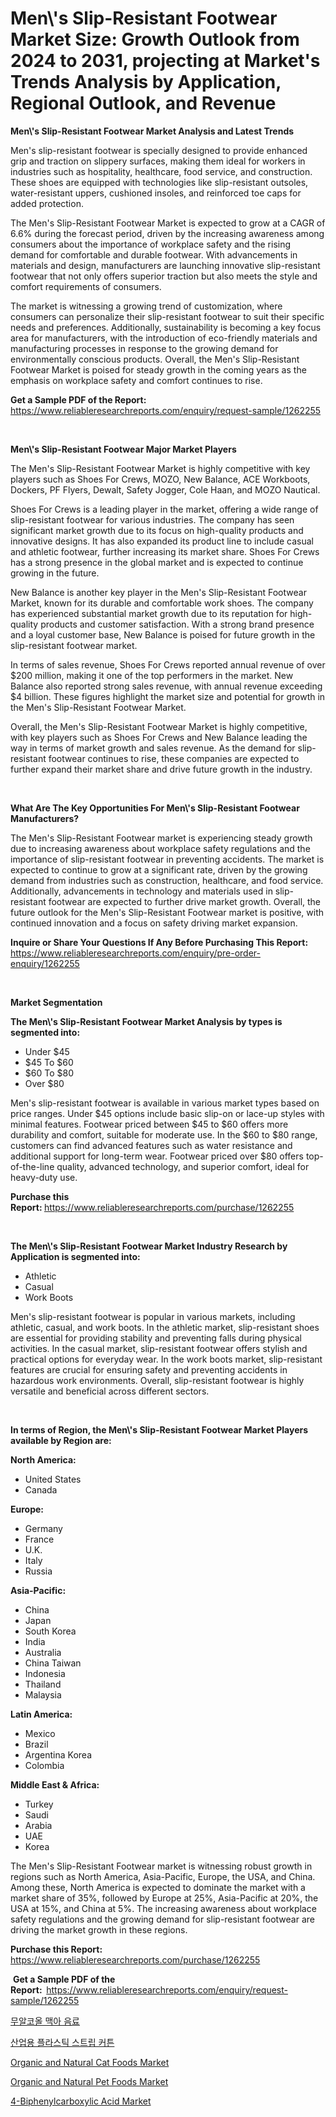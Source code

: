<p><h1>Men\'s Slip-Resistant Footwear Market Size: Growth Outlook from 2024 to 2031, projecting at Market's Trends Analysis by Application, Regional Outlook, and Revenue</h1></p><p><strong>Men\'s Slip-Resistant Footwear Market Analysis and Latest Trends</strong></p>
<p><p>Men's slip-resistant footwear is specially designed to provide enhanced grip and traction on slippery surfaces, making them ideal for workers in industries such as hospitality, healthcare, food service, and construction. These shoes are equipped with technologies like slip-resistant outsoles, water-resistant uppers, cushioned insoles, and reinforced toe caps for added protection.</p><p>The Men's Slip-Resistant Footwear Market is expected to grow at a CAGR of 6.6% during the forecast period, driven by the increasing awareness among consumers about the importance of workplace safety and the rising demand for comfortable and durable footwear. With advancements in materials and design, manufacturers are launching innovative slip-resistant footwear that not only offers superior traction but also meets the style and comfort requirements of consumers.</p><p>The market is witnessing a growing trend of customization, where consumers can personalize their slip-resistant footwear to suit their specific needs and preferences. Additionally, sustainability is becoming a key focus area for manufacturers, with the introduction of eco-friendly materials and manufacturing processes in response to the growing demand for environmentally conscious products. Overall, the Men's Slip-Resistant Footwear Market is poised for steady growth in the coming years as the emphasis on workplace safety and comfort continues to rise.</p></p>
<p><strong>Get a Sample PDF of the Report:&nbsp;</strong> <a href="https://www.reliableresearchreports.com/enquiry/request-sample/1262255">https://www.reliableresearchreports.com/enquiry/request-sample/1262255</a></p>
<p>&nbsp;</p>
<p><strong>Men\'s Slip-Resistant Footwear Major Market Players</strong></p>
<p><p>The Men's Slip-Resistant Footwear Market is highly competitive with key players such as Shoes For Crews, MOZO, New Balance, ACE Workboots, Dockers, PF Flyers, Dewalt, Safety Jogger, Cole Haan, and MOZO Nautical. </p><p>Shoes For Crews is a leading player in the market, offering a wide range of slip-resistant footwear for various industries. The company has seen significant market growth due to its focus on high-quality products and innovative designs. It has also expanded its product line to include casual and athletic footwear, further increasing its market share. Shoes For Crews has a strong presence in the global market and is expected to continue growing in the future.</p><p>New Balance is another key player in the Men's Slip-Resistant Footwear Market, known for its durable and comfortable work shoes. The company has experienced substantial market growth due to its reputation for high-quality products and customer satisfaction. With a strong brand presence and a loyal customer base, New Balance is poised for future growth in the slip-resistant footwear market.</p><p>In terms of sales revenue, Shoes For Crews reported annual revenue of over $200 million, making it one of the top performers in the market. New Balance also reported strong sales revenue, with annual revenue exceeding $4 billion. These figures highlight the market size and potential for growth in the Men's Slip-Resistant Footwear Market.</p><p>Overall, the Men's Slip-Resistant Footwear Market is highly competitive, with key players such as Shoes For Crews and New Balance leading the way in terms of market growth and sales revenue. As the demand for slip-resistant footwear continues to rise, these companies are expected to further expand their market share and drive future growth in the industry.</p></p>
<p>&nbsp;</p>
<p><strong>What Are The Key Opportunities For Men\'s Slip-Resistant Footwear Manufacturers?</strong></p>
<p><p>The Men's Slip-Resistant Footwear market is experiencing steady growth due to increasing awareness about workplace safety regulations and the importance of slip-resistant footwear in preventing accidents. The market is expected to continue to grow at a significant rate, driven by the growing demand from industries such as construction, healthcare, and food service. Additionally, advancements in technology and materials used in slip-resistant footwear are expected to further drive market growth. Overall, the future outlook for the Men's Slip-Resistant Footwear market is positive, with continued innovation and a focus on safety driving market expansion.</p></p>
<p><strong>Inquire or Share Your Questions If Any Before Purchasing This Report:</strong> <a href="https://www.reliableresearchreports.com/enquiry/pre-order-enquiry/1262255">https://www.reliableresearchreports.com/enquiry/pre-order-enquiry/1262255</a></p>
<p>&nbsp;</p>
<p><strong>Market Segmentation</strong></p>
<p><strong>The Men\'s Slip-Resistant Footwear Market Analysis by types is segmented into:</strong></p>
<p><ul><li>Under $45</li><li>$45 To $60</li><li>$60 To $80</li><li>Over $80</li></ul></p>
<p><p>Men's slip-resistant footwear is available in various market types based on price ranges. Under $45 options include basic slip-on or lace-up styles with minimal features. Footwear priced between $45 to $60 offers more durability and comfort, suitable for moderate use. In the $60 to $80 range, customers can find advanced features such as water resistance and additional support for long-term wear. Footwear priced over $80 offers top-of-the-line quality, advanced technology, and superior comfort, ideal for heavy-duty use.</p></p>
<p><strong>Purchase this Report:&nbsp;</strong><a href="https://www.reliableresearchreports.com/purchase/1262255">https://www.reliableresearchreports.com/purchase/1262255</a></p>
<p>&nbsp;</p>
<p><strong>The Men\'s Slip-Resistant Footwear Market Industry Research by Application is segmented into:</strong></p>
<p><ul><li>Athletic</li><li>Casual</li><li>Work Boots</li></ul></p>
<p><p>Men's slip-resistant footwear is popular in various markets, including athletic, casual, and work boots. In the athletic market, slip-resistant shoes are essential for providing stability and preventing falls during physical activities. In the casual market, slip-resistant footwear offers stylish and practical options for everyday wear. In the work boots market, slip-resistant features are crucial for ensuring safety and preventing accidents in hazardous work environments. Overall, slip-resistant footwear is highly versatile and beneficial across different sectors.</p></p>
<p>&nbsp;</p>
<p><strong>In terms of Region, the Men\'s Slip-Resistant Footwear Market Players available by Region are:</strong></p>
<p>
    <p> <strong> North America: </strong>
        <ul>
            <li>United States</li>
            <li>Canada</li>
        </ul>
        </p> 
    <p> <strong> Europe: </strong>
        <ul>
            <li>Germany</li>
            <li>France</li>
            <li>U.K.</li>
            <li>Italy</li>
            <li>Russia</li>
        </ul>
        </p> 
    <p> <strong> Asia-Pacific: </strong>
        <ul>
            <li>China</li>
            <li>Japan</li>
            <li>South Korea</li>
            <li>India</li>
            <li>Australia</li>
            <li>China Taiwan</li>
            <li>Indonesia</li>
            <li>Thailand</li>
            <li>Malaysia</li>
        </ul>
        </p> 
    <p> <strong> Latin America: </strong>
        <ul>
            <li>Mexico</li>
            <li>Brazil</li>
            <li>Argentina Korea</li>
            <li>Colombia</li>
        </ul>
        </p> 
    <p> <strong> Middle East & Africa: </strong>
        <ul>
            <li>Turkey</li>
            <li>Saudi</li>
            <li>Arabia</li>
            <li>UAE</li>
            <li>Korea</li>
        </ul>
    </p>
    </p>
<p><p>The Men's Slip-Resistant Footwear market is witnessing robust growth in regions such as North America, Asia-Pacific, Europe, the USA, and China. Among these, North America is expected to dominate the market with a market share of 35%, followed by Europe at 25%, Asia-Pacific at 20%, the USA at 15%, and China at 5%. The increasing awareness about workplace safety regulations and the growing demand for slip-resistant footwear are driving the market growth in these regions.</p></p>
<p><strong>Purchase this Report: </strong><a href="https://www.reliableresearchreports.com/purchase/1262255">https://www.reliableresearchreports.com/purchase/1262255</a></p>
<p>&nbsp;<strong>Get a Sample PDF of the Report:&nbsp;&nbsp;</strong><a href="https://www.reliableresearchreports.com/enquiry/request-sample/1262255">https://www.reliableresearchreports.com/enquiry/request-sample/1262255</a></p>
<p><strong></strong></p>
<p><p><a href="https://github.com/vsnao330707/Market-Research-Report-List-1/blob/main/58799455987.md">무알코올 맥아 음료</a></p><p><a href="https://github.com/laholand/Market-Research-Report-List-3/blob/main/58277105986.md">산업용 플라스틱 스트립 커튼</a></p><p><a href="https://github.com/shotows/Market-Research-Report-List-1/blob/main/organic-and-natural-cat-foods-market.md">Organic and Natural Cat Foods Market</a></p><p><a href="https://github.com/beatblasta/Market-Research-Report-List-2/blob/main/organic-and-natural-pet-foods-market.md">Organic and Natural Pet Foods Market</a></p><p><a href="https://issuu.com/reportprime-2/docs/4-biphenylcarboxylic-acid-market-size-2030.pptx">4-Biphenylcarboxylic Acid Market</a></p></p>